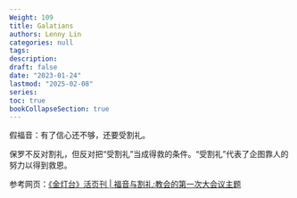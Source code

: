 ```yaml
---
Weight: 109
title: Galatians
authors: Lenny Lin
categories: null
tags: 
description: 
draft: false
date: "2023-01-24"
lastmod: "2025-02-08"
series:
toc: true
bookCollapseSection: true
---
```



<!--more-->

假福音：有了信心还不够，还要受割礼。

保罗不反对割礼，但反对把“受割礼”当成得救的条件。“受割礼”代表了企图靠人的努力以得到救恩。

参考网页：<a href = "https://chs.goldenlampstand.org/glb/read.php?GLID=06301" target="_blank" rel="noopener noreferrer">《金灯台》活页刊 | 福音与割礼:教会的第一次大会议主题</a>



